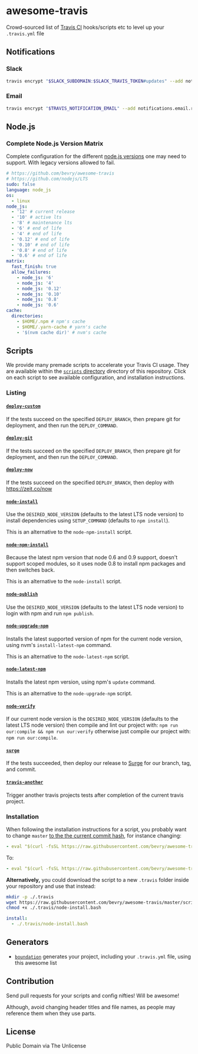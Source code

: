 # awesome-travis

Crowd-sourced list of [Travis CI](https://travis-ci.org) hooks/scripts etc to level up your `.travis.yml` file

## Notifications

### Slack

```bash
travis encrypt "$SLACK_SUBDOMAIN:$SLACK_TRAVIS_TOKEN#updates" --add notifications.slack
```

### Email

```bash
travis encrypt "$TRAVIS_NOTIFICATION_EMAIL" --add notifications.email.recipients
```

## Node.js

### Complete Node.js Version Matrix

Complete configuration for the different [node.js versions](https://github.com/nodejs/LTS) one may need to support. With legacy versions allowed to fail.

```yaml
# https://github.com/bevry/awesome-travis
# https://github.com/nodejs/LTS
sudo: false
language: node_js
os:
  - linux
node_js:
  - '12' # current release
  - '10' # active lts
  - '8' # maintenance lts
  - '6' # end of life
  - '4' # end of life
  - '0.12' # end of life
  - '0.10' # end of life
  - '0.8' # end of life
  - '0.6' # end of life
matrix:
  fast_finish: true
  allow_failures:
    - node_js: '6'
    - node_js: '4'
    - node_js: '0.12'
    - node_js: '0.10'
    - node_js: '0.8'
    - node_js: '0.6'
cache:
  directories:
    - $HOME/.npm # npm's cache
    - $HOME/.yarn-cache # yarn's cache
    - '$(nvm cache dir)' # nvm's cache
```

## Scripts

We provide many premade scripts to accelerate your Travis CI usage. They are available within the [`scripts` directory](https://github.com/bevry/awesome-travis/tree/master/scripts) directory of this repository. Click on each script to see available configuration, and installation instructions.

### Listing

#### [`deploy-custom`](https://github.com/bevry/awesome-travis/blob/master/scripts/deploy-custom.bash)

If the tests succeed on the specified `DEPLOY_BRANCH`, then prepare git for deployment, and then run the `DEPLOY_COMMAND`.

#### [`deploy-git`](https://github.com/bevry/awesome-travis/blob/master/scripts/deploy-git.bash)

If the tests succeed on the specified `DEPLOY_BRANCH`, then prepare git for deployment, and then run the `DEPLOY_COMMAND`.

#### [`deploy-now`](https://github.com/bevry/awesome-travis/blob/master/scripts/deploy-now.bash)

If the tests succeed on the specified `DEPLOY_BRANCH`, then deploy with https://zeit.co/now

#### [`node-install`](https://github.com/bevry/awesome-travis/blob/master/scripts/node-install.bash)

Use the `DESIRED_NODE_VERSION` (defaults to the latest LTS node version) to install dependencies using `SETUP_COMMAND` (defaults to `npm install`).

This is an alternative to the `node-npm-install` script.

#### [`node-npm-install`](https://github.com/bevry/awesome-travis/blob/master/scripts/node-npm-install.bash)

Because the latest npm version that node 0.6 and 0.9 support, doesn't support scoped modules, so it uses node 0.8 to install npm packages and then switches back.

This is an alternative to the `node-install` script.

#### [`node-publish`](https://github.com/bevry/awesome-travis/blob/master/scripts/node-publish.bash)

Use the `DESIRED_NODE_VERSION` (defaults to the latest LTS node version) to login with npm and run `npm publish`.

#### [`node-upgrade-npm`](https://github.com/bevry/awesome-travis/blob/master/scripts/node-upgrade-npm.bash)

Installs the latest supported version of npm for the current node version, using nvm's `install-latest-npm` command.

This is an alternative to the `node-latest-npm` script.

#### [`node-latest-npm`](https://github.com/bevry/awesome-travis/blob/master/scripts/node-latest-npm.bash)

Installs the latest npm version, using npm's `update` command.

This is an alternative to the `node-upgrade-npm` script.

#### [`node-verify`](https://github.com/bevry/awesome-travis/blob/master/scripts/node-verify.bash)

If our current node version is the `DESIRED_NODE_VERSION` (defaults to the latest LTS node version) then compile and lint our project with: `npm run our:compile && npm run our:verify` otherwise just compile our project with: `npm run our:compile`.

#### [`surge`](https://github.com/bevry/awesome-travis/blob/master/scripts/surge.bash)

If the tests succeeded, then deploy our release to [Surge](https://surge.sh) for our branch, tag, and commit.

#### [`travis-another`](https://github.com/bevry/awesome-travis/blob/master/scripts/travis-another.bash)

Trigger another travis projects tests after completion of the current travis project.

### Installation

When following the installation instructions for a script, you probably want to change `master` [to the the current commit hash](https://help.github.com/en/articles/getting-permanent-links-to-files#press-kbdykbd-to-permalink-to-a-file-in-a-specific-commit), for instance changing:

```yaml
- eval "$(curl -fsSL https://raw.githubusercontent.com/bevry/awesome-travis/master/scripts/node-install.bash)"
```

To:

```yaml
- eval "$(curl -fsSL https://raw.githubusercontent.com/bevry/awesome-travis/19a67716252376729cff23f63818c1c797bc3b63/scripts/node-install.bash)"
```

**Alternatively,** you could download the script to a new `.travis` folder inside your repository and use that instead:

```bash
mkdir -p ./.travis
wget https://raw.githubusercontent.com/bevry/awesome-travis/master/scripts/node-install.bash ./.travis/node-install.bash
chmod +x ./.travis/node-install.bash
```

```yaml
install:
  - ./.travis/node-install.bash
```

## Generators

- [`boundation`](https://github.com/bevry/boundation) generates your project, including your `.travis.yml` file, using this awesome list

## Contribution

Send pull requests for your scripts and config nifties! Will be awesome!

Although, avoid changing header titles and file names, as people may reference them when they use parts.

## License

Public Domain via The Unlicense
